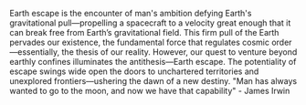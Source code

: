 
Earth escape is the encounter of man's ambition defying Earth's gravitational pull—propelling a spacecraft to a velocity great enough that it can break free from Earth’s gravitational field. This firm pull of the Earth pervades our existence, the fundamental force that regulates cosmic order—essentially, the thesis of our reality. However, our quest to venture beyond earthly confines illuminates the antithesis—Earth escape. The potentiality of escape swings wide open the doors to unchartered territories and unexplored frontiers—ushering the dawn of a new destiny. "Man has always wanted to go to the moon, and now we have that capability" - James Irwin

